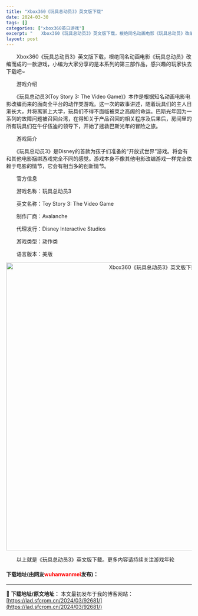 ```yaml
---
title: "Xbox360《玩具总动员3》英文版下载"
date: 2024-03-30
tags: []
categories: ["xbox360英日游戏"]
excerpt: "　　Xbox360《玩具总动员3》英文版下载，根绝同名动画电影《玩具总动员》改编而成的一款游戏，小编为大家分享的是本系列的第三部作品，感兴趣的玩家快去下载吧~ 　　游戏介绍 　　《玩具总动员3(Toy Story 3: The Video Game)》本作是根据知名动画电影电影改编而来的面向全平台的&hellip;"
layout: post
---
```


 <p>　　Xbox360《玩具总动员3》英文版下载，根绝同名动画电影《玩具总动员》改编而成的一款游戏，小编为大家分享的是本系列的第三部作品，感兴趣的玩家快去下载吧~</p> <p>　　游戏介绍</p> <p>　　《玩具总动员3(Toy Story 3: The Video Game)》本作是根据知名动画电影电影改编而来的面向全平台的动作类游戏。这一次的故事讲述，随着玩具们的主人日渐长大，并将离家上大学，玩具们不得不面临被束之高阁的命运。巴斯光年因为一系列的故障问题被召回台湾，在得知关于产品召回的相关程序及后果后，房间里的所有玩具们在牛仔伍迪的领导下，开始了拯救巴斯光年的冒险之旅。</p> <p>　　游戏简介</p> <p>　　《玩具总动员3》是Disney的首款为孩子们准备的&ldquo;开放式世界&rdquo;游戏。将会有和其他电影捆绑游戏完全不同的感觉。游戏本身不像其他电影改编游戏一样完全依赖于电影的情节，它会有相当多的创新情节。</p> <p>　　官方信息</p> <p>　　游戏名称：玩具总动员3</p> <p>　　英文名称：Toy Story 3: The Video Game</p> <p>　　制作厂商：Avalanche</p> <p>　　代理发行：Disney Interactive Studios</p> <p>　　游戏类型：动作类</p> <p>　　语言版本：美版</p> <p align="center"><img align="" border="0" src="https://lad.sfcrom.cn/wp-content/uploads/2024/03/20240330_6607d3f0a17c3.jpg" width="779" alt="Xbox360《玩具总动员3》英文版下载" /></p> <p>　　以上就是《玩具总动员3》英文版下载。更多内容请持续关注游戏年轮</p> <p><h4>下载地址(由网友<font color="red">wuhanwanmei</font>发布)：</h4></p> 

---
📖 **下载地址/原文地址：** 本文最初发布于我的博客网站：[https://lad.sfcrom.cn/2024/03/92681/](https://lad.sfcrom.cn/2024/03/92681/)
